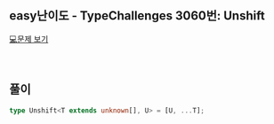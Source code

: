## easy난이도 - TypeChallenges 3060번: Unshift

[💻문제 보기](https://www.typescriptlang.org/play?#code/PQKgUABBDMAMCsB2CBaCAFArgZwBaVRSOIICMBPCAKwEsBDAOwHM9GIAKAAVsZd0YC2AUwAudAJQQAxELrZKUugCcldcmAJStEAIqYh2ETQD2DDVACSAgA4AbIcIYiII3EIhMhDIUpoBjCAA3H2wTBghjADMIAAM4gEEVNQA6axxcOJjzCAAxYyUIIQAPOht7AC5szJFyawM-X2sRAhq6iAAlA0xbZwBeDHSAHgBtAEYAGggAJgBdSYByaHmAPghgYAgxyamFpZmCTOzVgDUaIQB3CPCAcRoRAAlMUnKIXBERa2xy9ZFsP1xklRsMl8kxgHAkGAQMANKAIAB9RFI5FIiAATWMmAKAGFjAATdz3HzuFGkxEQaEaVruLB4QYAFUmAFVVv1GOowHCyaSIPSDM5sXIDAjuciKTCaDZ8s5qRAAN4QACiAEdMHRbJNFUU6n5nABfCCRJTGAQQeacakof7q+zMAzATBGWzYeZU2ruPxC7AQfrDAhanUiQYqtW2Qa03AjOYQUbLSZjGbLOP+7VCXXB1Xq8NDLbTaOLFbxibTXbzRPJqABtNBkNZiMjeajebbUvR0jGYz2RhxzaN5sls1LSbtzuyBjl8ZgfackAi0XknJY1w+CAAZREQk+c-n4pnBFWq-4Snc5ExBWwncdYS+r3en2+wF+-0BwNB4IQiGAjGw5x8+4gpwXBAF62Fepg3m8HxfD8fwAkCIJKGCEKfiBYEMNg-4ALL5O42L8LYtqeBBd7QY+sEvghTBQjCQA)

<br/>

## 풀이

```ts
type Unshift<T extends unknown[], U> = [U, ...T];
```
